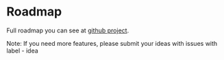 # Roadmap

Full roadmap you can see at [github project](https://github.com/lastbackend/cli/projects/5).

Note:
If you need more features, please submit your ideas with issues with label - idea
